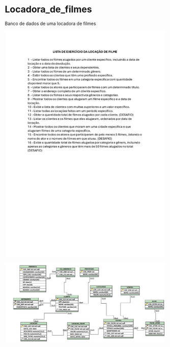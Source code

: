 # Locadora_de_filmes

Banco de dados de uma locadora de filmes 
<p>
<img src="/listadeatividade.jpg">
</p>
<p>
<img src="/MicrosoftTeams-imagem.png">
</p>
